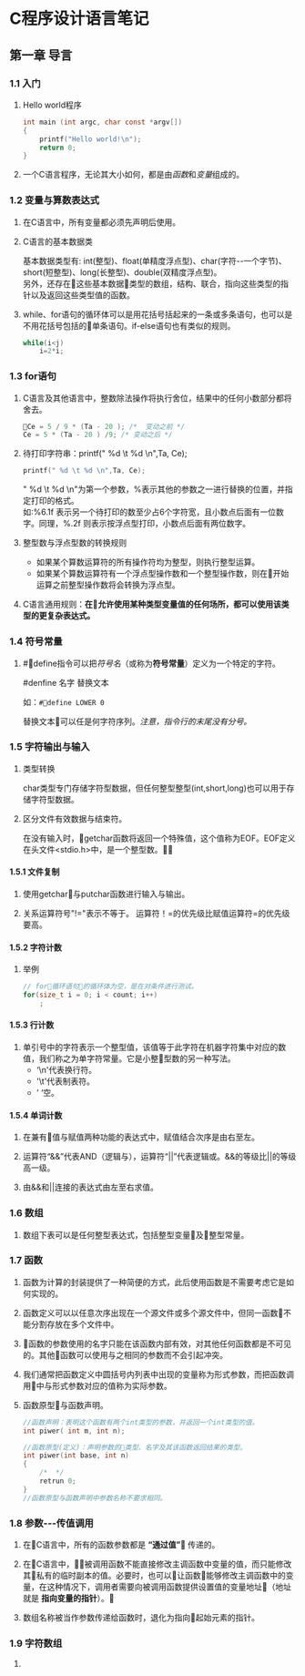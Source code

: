 # C程序设计语言笔记

## 第一章 导言

### 1.1 入门

1. Hello world程序
    ```C
    int main (int argc, char const *argv[])
    {
        printf("Hello world!\n");
        return 0;
    }
    ```
2. 一个C语言程序，无论其大小如何，都是由*函数*和*变量*组成的。

### 1.2 变量与算数表达式

1. 在C语言中，所有变量都必须先声明后使用。
1. C语言的基本数据类

    基本数据类型有: int(整型)、float(单精度浮点型)、char(字符--一个字节)、short(短整型)、long(长整型)、double(双精度浮点型)。  
    另外，还存在这些基本数据类型的数组，结构、联合，指向这些类型的指针以及返回这些类型值的函数。
1. while、for语句的循环体可以是用花括号括起来的一条或多条语句，也可以是不用花括号包括的单条语句。if-else语句也有类似的规则。
    ```C
    while(i<j)
        i=2*i;
    ```

### 1.3 for语句

1. C语言及其他语言中，整数除法操作将执行舍位，结果中的任何小数部分都将舍去。
    ```C
    Ce = 5 / 9 * (Ta - 20 ); /*  变动之前 */
    Ce = 5 * (Ta - 20 ) /9; /* 变动之后 */
    ```

1. 待打印字符串：printf(" %d \t %d \n",Ta, Ce);
    ```C
    printf(" %d \t %d \n",Ta, Ce);
    ```
    " %d \t %d \n"为第一个参数，%表示其他的参数之一进行替换的位置，并指定打印的格式。  
    如:%6.1f 表示另一个待打印的数至少占6个字符宽，且小数点后面有一位数字。同理，%.2f 则表示按浮点型打印，小数点后面有两位数字。

1. 整型数与浮点型数的转换规则
    - 如果某个算数运算符的所有操作符均为整型，则执行整型运算。  
    - 如果某个算数运算符有一个浮点型操作数和一个整型操作数，则在开始运算之前整型操作数将会转换为浮点型。

1. C语言通用规则：**在允许使用某种类型变量值的任何场所，都可以使用该类型的更复杂表达式。**

### 1.4 符号常量

1. #define指令可以把*符号名*（或称为**符号常量**）定义为一个特定的字符。

    #denfine 名字 替换文本

    如：`#define LOWER 0`  

    替换文本可以任是何字符序列。*注意，指令行的末尾没有分号。*

### 1.5 字符输出与输入

1. 类型转换

    char类型专门存储字符型数据，但任何整型整型(int,short,long)也可以用于存储字符型数据。
2. 区分文件有效数据与结束符。

    在没有输入时，getchar函数将返回一个特殊值，这个值称为EOF。EOF定义在头文件<stdio.h>中，是一个整型数。

#### 1.5.1 文件复制

1. 使用getchar与putchar函数进行输入与输出。

1. 关系运算符号"!="表示不等于。 运算符！=的优先级比赋值运算符=的优先级要高。

#### 1.5.2 字符计数

1. 举例

    ```C
    // for循环语句的循环体为空，是在对条件进行测试。
    for(size_t i = 0; i < count; i++)
        ;
    ```

#### 1.5.3 行计数

1. 单引号中的字符表示一个整型值，该值等于此字符在机器字符集中对应的数值，我们称之为单字符常量。它是小整型数的另一种写法。
    - ‘\n'代表换行符。
    - '\t'代表制表符。
    - ’ ‘空。

#### 1.5.4 单词计数

1. 在兼有值与赋值两种功能的表达式中，赋值结合次序是由右至左。

1. 运算符“&&”代表AND（逻辑与），运算符“||”代表逻辑或。&&的等级比||的等级高一级。

1. 由&&和||连接的表达式由左至右求值。

### 1.6 数组

1. 数组下表可以是任何整型表达式，包括整型变量及整型常量。

### 1.7 函数

1. 函数为计算的封装提供了一种简便的方式，此后使用函数是不需要考虑它是如何实现的。

1. 函数定义可以以任意次序出现在一个源文件或多个源文件中，但同一函数不能分割存放在多个文件中。

1. 函数的参数使用的名字只能在该函数内部有效，对其他任何函数都是不可见的。其他函数可以使用与之相同的参数而不会引起冲突。

1. 我们通常把函数定义中圆括号内列表中出现的变量称为形式参数，而把函数调用中与形式参数对应的值称为实际参数。

1. 函数原型与函数声明。
    ```C
    //函数声明：表明这个函数有两个int类型的参数，并返回一个int类型的值。
    int piwer( int m, int n);

    //函数原型(定义)：声明参数的类型、名字及其该函数返回结果的类型。
    int piwer(int base, int n)
    {
        /*  */
        retrun 0;
    }
    //函数原型与函数声明中参数名称不要求相同。
    ```

### 1.8  参数---传值调用

1. 在C语言中，所有的函数参数都是 **“通过值”** 传递的。

1. 在C语言中，被调用函数不能直接修改主调函数中变量的值，而只能修改其私有的临时副本的值。必要时，也可以让函数能够修改主调函数中的变量，在这种情况下，调用者需要向被调用函数提供设置值的变量地址（地址就是 **指向变量的指针**）。

1. 数组名称被当作参数传递给函数时，退化为指向起始元素的指针。

### 1.9 字符数组

1. 